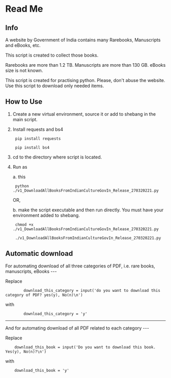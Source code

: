 # Read Me

## Info

A website by Government of India contains many Rarebooks, Manuscripts and eBooks, etc.

This script is created to collect those books.

Rarebooks are more than 1.2 TB.
Manuscripts are more than 130 GB.
eBooks size is not known.

This script is created for practising python. Please, don't abuse the website. Use this script to download only needed items.


## How to Use

1. Create a new virtual environment, source it or add to shebang in the main script.
2. Install requests and bs4

        pip install requests

        pip install bs4

3. cd to the directory where script is located.
4. Run as

    a. this

        python ./v1_DownloadAllBooksFromIndianCultureGovIn_Release_270320221.py

    OR,

    b. make the script executable and then run directly. You must have your environment added to shebang.

        chmod +x ./v1_DownloadAllBooksFromIndianCultureGovIn_Release_270320221.py

        ./v1_DownloadAllBooksFromIndianCultureGovIn_Release_270320221.py

## Automatic download

For automating download of all three categories of PDF, i.e. rare books, manuscripts, eBooks ---

Replace

            download_this_category = input('do you want to download this category of PDF? yes(y), No(n)\n')

with

            download_this_category = 'y'


------------------

And for automating download of all PDF related to each category ---

Replace

        download_this_book = input('Do you want to download this book. Yes(y), No(n)?\n')

with

        download_this_book = 'y'